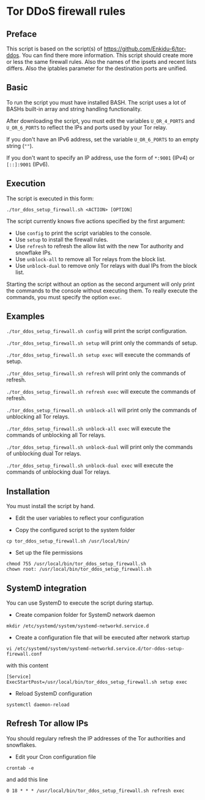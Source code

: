 # Tor DDoS firewall rules

## Preface

This script is based on the script(s) of https://github.com/Enkidu-6/tor-ddos. You can find there more information. This script should create more or less the same firewall rules. Also the names of the ipsets and recent lists differs. Also the iptables parameter for the destination ports are unified.

## Basic

To run the script you must have installed BASH. The script uses a lot of BASHs built-in array and string handling functionality.

After downloading the script, you must edit the variables `U_OR_4_PORTS` and `U_OR_6_PORTS` to reflect the IPs and ports used by your Tor relay.

If you don't have an IPv6 address, set the variable `U_OR_6_PORTS` to an empty string (`""`).

If you don't want to specify an IP address, use the form of `*:9001` (IPv4) or `[::]:9001` (IPv6).

## Execution

The script is executed in this form:

`./tor_ddos_setup_firewall.sh <ACTION> [OPTION]`

The script currently knows five actions specified by the first argument:

- Use `config` to print the script variables to the console.
- Use `setup` to install the firewall rules.
- Use `refresh` to refresh the allow list with the new Tor authority and snowflake IPs.
- Use `unblock-all` to remove all Tor relays from the block list.
- Use `unblock-dual` to remove only Tor relays with dual IPs from the block list.

Starting the script without an option as the second argument will only print the commands to the console without executing them. To really execute the commands, you must specify the option `exec`.

## Examples

`./tor_ddos_setup_firewall.sh config` will print the script configuration.

`./tor_ddos_setup_firewall.sh setup` will print only the commands of setup.

`./tor_ddos_setup_firewall.sh setup exec` will execute the commands of setup.

`./tor_ddos_setup_firewall.sh refresh` will print only the commands of refresh.

`./tor_ddos_setup_firewall.sh refresh exec` will execute the commands of refresh.

`./tor_ddos_setup_firewall.sh unblock-all` will print only the commands of unblocking all Tor relays.

`./tor_ddos_setup_firewall.sh unblock-all exec` will execute the commands of unblocking all Tor relays.

`./tor_ddos_setup_firewall.sh unblock-dual` will print only the commands of unblocking dual Tor relays.

`./tor_ddos_setup_firewall.sh unblock-dual exec` will execute the commands of unblocking dual Tor relays.

## Installation
You must install the script by hand.

- Edit the user variables to reflect your configuration

- Copy the configured script to the system folder
```
cp tor_ddos_setup_firewall.sh /usr/local/bin/
```
- Set up the file permissions
```
chmod 755 /usr/local/bin/tor_ddos_setup_firewall.sh
chown root: /usr/local/bin/tor_ddos_setup_firewall.sh
```

## SystemD integration
You can use SystemD to execute the script during startup.

- Create companion folder for SystemD network daemon
```
mkdir /etc/systemd/system/systemd-networkd.service.d
```

- Create a configuration file that will be executed after network startup
```
vi /etc/systemd/system/systemd-networkd.service.d/tor-ddos-setup-firewall.conf
```
with this content
```
[Service]
ExecStartPost=/usr/local/bin/tor_ddos_setup_firewall.sh setup exec
```

- Reload SystemD configuration
```
systemctl daemon-reload
```

## Refresh Tor allow IPs
You should regulary refresh the IP addresses of the Tor authorities and snowflakes.

- Edit your Cron configuration file
```
crontab -e
```
and add this line
```
0 18 * * * /usr/local/bin/tor_ddos_setup_firewall.sh refresh exec
```
